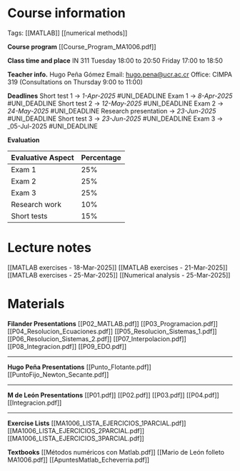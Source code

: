 # Course information
Tags: [[MATLAB]] [[numerical methods]]

**Course program**
[[Course_Program_MA1006.pdf]]

**Class time and place**
IN 311
Tuesday 18:00 to 20:50
Friday 17:00 to 18:50

**Teacher info.**
Hugo Peña Gómez
Email: hugo.pena@ucr.ac.cr
Office: CIMPA 319  (Consultations on Thursday 9:00 to 11:00)

**Deadlines**
Short test 1 -> _1-Apr-2025_ #UNI_DEADLINE
Exam 1 -> _8-Apr-2025_ #UNI_DEADLINE
Short test 2 -> _12-May-2025_ #UNI_DEADLINE
Exam 2 -> _24-May-2025_ #UNI_DEADLINE
Research presentation -> _23-Jun-2025_ #UNI_DEADLINE
Short test 3 -> _23-Jun-2025_ #UNI_DEADLINE
Exam 3 -> _05-Jul-2025 #UNI_DEADLINE

**Evaluation**

| Evaluative Aspect | Percentage |
| ----------------- | ---------- |
| Exam 1            | 25%        |
| Exam 2            | 25%        |
| Exam 3            | 25%        |
| Research work     | 10%        |
| Short tests       | 15%        |

#  Lecture notes
[[MATLAB exercises - 18-Mar-2025]]
[[MATLAB exercises - 21-Mar-2025]]
[[MATLAB exercises - 25-Mar-2025]]
[[Numerical analysis - 25-Mar-2025]]

# Materials
**Filander Presentations**
	[[P02_MATLAB.pdf]]
	[[P03_Programacion.pdf]]
	[[P04_Resolucion_Ecuaciones.pdf]]
	[[P05_Resolucion_Sistemas_1.pdf]]
	[[P06_Resolucion_Sistemas_2.pdf]]
	[[P07_Interpolacion.pdf]]
	[[P08_Integracion.pdf]]
	[[P09_EDO.pdf]]
___
**Hugo Peña Presentations**
	[[Punto_Flotante.pdf]]
	[[PuntoFijo_Newton_Secante.pdf]]
___
**M de León Presentations**
	[[P01.pdf]]
	[[P02.pdf]]
	[[P03.pdf]]
	[[P04.pdf]]
	[[Integracion.pdf]]
___
**Exercise Lists**
	[[MA1006_LISTA_EJERCICIOS_1PARCIAL.pdf]]
	[[MA1006_LISTA_EJERCICIOS_2PARCIAL.pdf]]
	[[MA1006_LISTA_EJERCICIOS_3PARCIAL.pdf]]

**Textbooks**
	[[Métodos numéricos con Matlab.pdf]]
	[[Mario de León folleto MA1006.pdf]]
	[[ApuntesMatlab_Echeverria.pdf]]